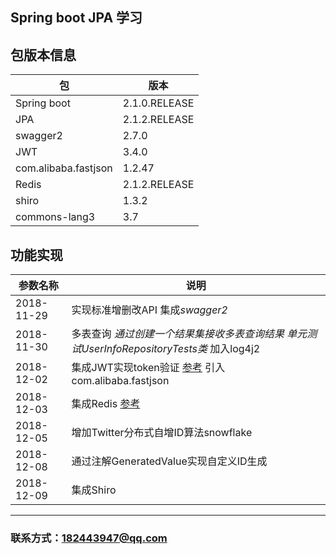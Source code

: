 ## Spring boot JPA 学习

## 包版本信息 
包 | 版本
------- |  ----
Spring boot|  2.1.0.RELEASE  
JPA |  2.1.2.RELEASE  
swagger2 | 2.7.0
JWT | 3.4.0
com.alibaba.fastjson | 1.2.47
Redis | 2.1.2.RELEASE  
shiro | 1.3.2
commons-lang3 | 3.7
## 功能实现
参数名称 | 说明
------- |  ----
2018-11-29 | 实现标准增删改API 集成*swagger2*
2018-11-30 | 多表查询 *通过创建一个结果集接收多表查询结果 单元测试UserInfoRepositoryTests类* 加入log4j2
2018-12-02 | 集成JWT实现token验证 [参考](https://www.jianshu.com/p/e88d3f8151db)  引入com.alibaba.fastjson
2018-12-03 | 集成Redis [参考](https://www.jianshu.com/p/19628db2e7ef)
2018-12-05 | 增加Twitter分布式自增ID算法snowflake
2018-12-08 | 通过注解GeneratedValue实现自定义ID生成
2018-12-09 | 集成Shiro
***
### 联系方式：182443947@qq.com 

